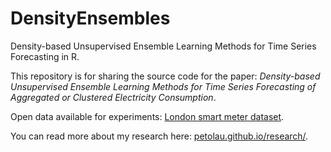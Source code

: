 # DensityEnsembles

Density-based Unsupervised Ensemble Learning Methods for Time Series Forecasting in R.

This repository is for sharing the source code for the paper: *Density-based Unsupervised Ensemble Learning Methods for Time Series Forecasting of Aggregated or Clustered Electricity Consumption*.

Open data available for experiments: [London smart meter dataset](https://www.openml.org/d/41060).

You can read more about my research here: [petolau.github.io/research/](https://petolau.github.io/research/).
